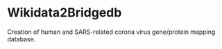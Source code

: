 # Wikidata2Bridgedb

Creation of human and SARS-related corona virus gene/protein mapping database.
